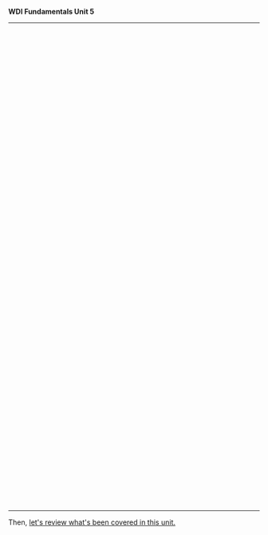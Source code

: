 **WDI Fundamentals Unit 5**

---

<!-- Change the width and height values to suit you best -->
<div class="typeform-widget" data-url="https://ga-immersives.typeform.com/to/LRbBeJ" data-text="Unit 6" style="width:100%;height:950px;"></div>
<script>(function(){var qs,js,q,s,d=document,gi=d.getElementById,ce=d.createElement,gt=d.getElementsByTagName,id='typef_orm',b='https://s3-eu-west-1.amazonaws.com/share.typeform.com/';if(!gi.call(d,id)){js=ce.call(d,'script');js.id=id;js.src=b+'widget.js';q=gt.call(d,'script')[0];q.parentNode.insertBefore(js,q)}})()</script>


---

Then, [let's review what's been covered in this unit.](09_cheatsheet.md)
